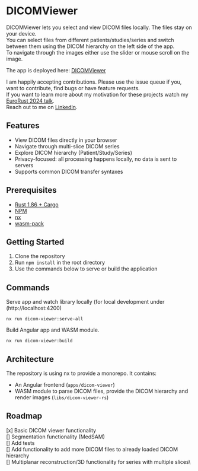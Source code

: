 # DICOMViewer

DICOMViewer lets you select and view DICOM files locally. The files stay on your device.\
You can select files from different patients/studies/series and switch between
them using the DICOM hierarchy on the left side of the app.\
To navigate through the images either use the slider or mouse scroll on the image.

The app is deployed here: [DICOMViewer](https://cryt1c.github.io/DicomViewer/)
<!--Showcase: [Placeholder]-->

I am happily accepting contributions. Please use the issue queue if you, want to contribute, find bugs or have feature requests.\
If you want to learn more about my motivation for these projects watch my [EuroRust 2024 talk](https://www.youtube.com/watch?v=ZzQaVH-9Dzs).\
Reach out to me on [LinkedIn](https://www.linkedin.com/in/david-peherstorfer/).

## Features

- View DICOM files directly in your browser
- Navigate through multi-slice DICOM series
- Explore DICOM hierarchy (Patient/Study/Series)
- Privacy-focused: all processing happens locally, no data is sent to servers
- Supports common DICOM transfer syntaxes

## Prerequisites

- [Rust 1.86 + Cargo](https://www.rust-lang.org/tools/install)
- [NPM](https://www.npmjs.com)
- [nx](https://nx.dev)
- [wasm-pack](https://rustwasm.github.io/wasm-pack/)

## Getting Started

1. Clone the repository
2. Run `npm install` in the root directory
3. Use the commands below to serve or build the application

## Commands

Serve app and watch library locally (for local development under (http://localhost:4200)
```
nx run dicom-viewer:serve-all
```

Build Angular app and WASM module.
```
nx run dicom-viewer:build
```

## Architecture
The repository is using nx to provide a monorepo. It contains:
- An Angular frontend (`apps/dicom-viewer`)
- WASM module to parse DICOM files, provide the DICOM hierarchy and render images (`libs/dicom-viewer-rs`)

## Roadmap
[x] Basic DICOM viewer functionality\
[] Segmentation functionality (MedSAM)\
[] Add tests\
[] Add functionality to add more DICOM files to already loaded DICOM hierarchy\
[] Multiplanar reconstruction/3D functionality for series with multiple slices\
